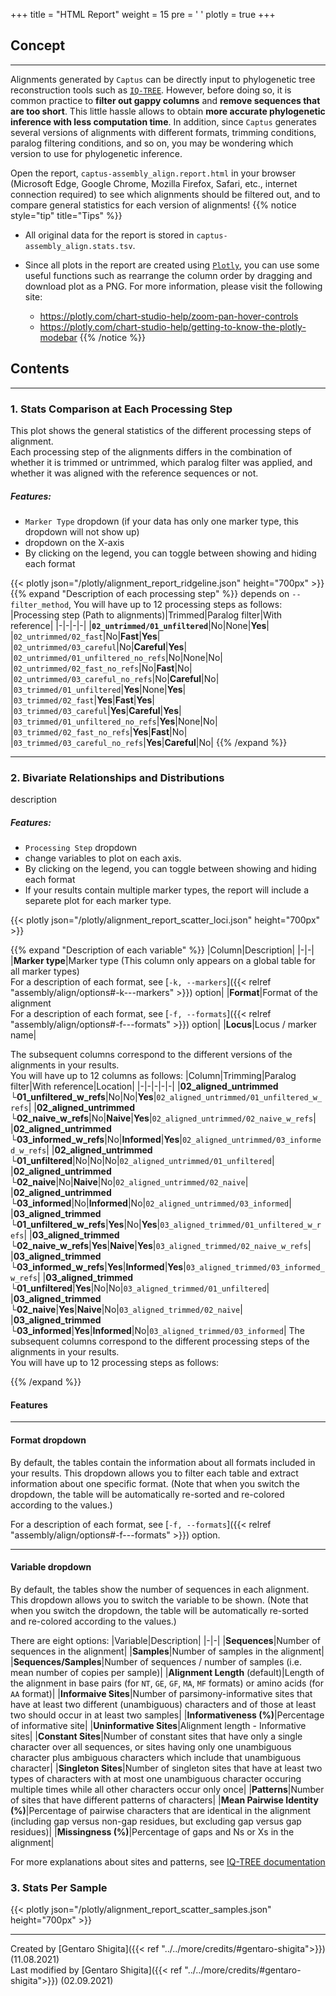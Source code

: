 +++
title = "HTML Report"
weight = 15
pre = '<i class="fas fa-chart-bar"></i> '
plotly = true
+++

## Concept

---
Alignments generated by `Captus` can be directly input to phylogenetic tree reconstruction tools such as [`IQ-TREE`](http://www.iqtree.org).
However, before doing so, it is common practice to **filter out gappy columns** and **remove sequences that are too short**.
This little hassle allows to obtain **more accurate phylogenetic inference with less computation time**.
In addition, since `Captus` generates several versions of alignments with different formats, trimming conditions, paralog filtering conditions, and so on, you may be wondering which version to use for phylogenetic inference.

Open the report, `captus-assembly_align.report.html` in your browser (Microsoft Edge, Google Chrome, Mozilla Firefox, Safari, etc., internet connection required) to see which alignments should be filtered out, and to compare general statistics for each version of alignments!
{{% notice style="tip" title="Tips" %}}

- All original data for the report is stored in `captus-assembly_align.stats.tsv`.
- Since all plots in the report are created using [`Plotly`](https://plotly.com/python), you can use some useful functions such as rearrange the column order by dragging and download plot as a PNG.
For more information, please visit the following site:

  - <https://plotly.com/chart-studio-help/zoom-pan-hover-controls>
  - <https://plotly.com/chart-studio-help/getting-to-know-the-plotly-modebar>
{{% /notice %}}

## Contents

---

### 1. Stats Comparison at Each Processing Step

This plot shows the general statistics of the different processing steps of alignment.  
Each processing step of the alignments differs in the combination of whether it is trimmed or untrimmed, which paralog filter was applied, and whether it was aligned with the reference sequences or not.

##### Features:

- `Marker Type` dropdown (if your data has only one marker type, this dropdown will not show up)
- dropdown on the X-axis
- By clicking on the legend, you can toggle between showing and hiding each format

{{< plotly json="/plotly/alignment_report_ridgeline.json" height="700px" >}}
{{% expand "Description of each processing step" %}}
depends on `--filter_method`, You will have up to 12 processing steps as follows:
|Processing step (Path to alignments)|Trimmed|Paralog filter|With reference|
|-|-|-|-|
|**`02_untrimmed/01_unfiltered`**|No|None|**Yes**|
|`02_untrimmed/02_fast`|No|**Fast**|**Yes**|
|`02_untrimmed/03_careful`|No|**Careful**|**Yes**|
|`02_untrimmed/01_unfiltered_no_refs`|No|None|No|
|`02_untrimmed/02_fast_no_refs`|No|**Fast**|No|
|`02_untrimmed/03_careful_no_refs`|No|**Careful**|No|
|`03_trimmed/01_unfiltered`|**Yes**|None|**Yes**|
|`03_trimmed/02_fast`|**Yes**|**Fast**|**Yes**|
|`03_trimmed/03_careful`|**Yes**|**Careful**|**Yes**|
|`03_trimmed/01_unfiltered_no_refs`|**Yes**|None|No|
|`03_trimmed/02_fast_no_refs`|**Yes**|**Fast**|No|
|`03_trimmed/03_careful_no_refs`|**Yes**|**Careful**|No|
{{% /expand %}}

---

### 2. Bivariate Relationships and Distributions

description

##### Features:

- `Processing Step` dropdown
- change variables to plot on each axis.
- By clicking on the legend, you can toggle between showing and hiding each format
- If your results contain multiple marker types, the report will include a separete plot for each marker type.

{{< plotly json="/plotly/alignment_report_scatter_loci.json" height="700px" >}}

{{% expand "Description of each variable" %}}
|Column|Description|
|-|-|
|**Marker type**|Marker type (This column only appears on a global table for all marker types)<br>For a description of each format, see [`-k, --markers`]({{< relref "assembly/align/options#-k---markers" >}}) option|
|**Format**|Format of the alignment<br>For a description of each format, see [`-f, --formats`]({{< relref "assembly/align/options#-f---formats" >}}) option|
|**Locus**|Locus / marker name|

The subsequent columns correspond to the different versions of the alignments in your results.  
You will have up to 12 columns as follows:
|Column|Trimming|Paralog filter|With reference|Location|
|-|-|-|-|-|
|**02_aligned_untrimmed<br>└01_unfiltered_w_refs**|No|No|**Yes**|`02_aligned_untrimmed/01_unfiltered_w_refs`|
|**02_aligned_untrimmed<br>└02_naive_w_refs**|No|**Naive**|**Yes**|`02_aligned_untrimmed/02_naive_w_refs`|
|**02_aligned_untrimmed<br>└03_informed_w_refs**|No|**Informed**|**Yes**|`02_aligned_untrimmed/03_informed_w_refs`|
|**02_aligned_untrimmed<br>└01_unfiltered**|No|No|No|`02_aligned_untrimmed/01_unfiltered`|
|**02_aligned_untrimmed<br>└02_naive**|No|**Naive**|No|`02_aligned_untrimmed/02_naive`|
|**02_aligned_untrimmed<br>└03_informed**|No|**Informed**|No|`02_aligned_untrimmed/03_informed`|
|**03_aligned_trimmed<br>└01_unfiltered_w_refs**|**Yes**|No|**Yes**|`03_aligned_trimmed/01_unfiltered_w_refs`|
|**03_aligned_trimmed<br>└02_naive_w_refs**|**Yes**|**Naive**|**Yes**|`03_aligned_trimmed/02_naive_w_refs`|
|**03_aligned_trimmed<br>└03_informed_w_refs**|**Yes**|**Informed**|**Yes**|`03_aligned_trimmed/03_informed_w_refs`|
|**03_aligned_trimmed<br>└01_unfiltered**|**Yes**|No|No|`03_aligned_trimmed/01_unfiltered`|
|**03_aligned_trimmed<br>└02_naive**|**Yes**|**Naive**|No|`03_aligned_trimmed/02_naive`|
|**03_aligned_trimmed<br>└03_informed**|**Yes**|**Informed**|No|`03_aligned_trimmed/03_informed`|
The subsequent columns correspond to the different processing steps of the alignments in your results.  
You will have up to 12 processing steps as follows:

{{% /expand %}}

#### Features

---

#### Format dropdown

By default, the tables contain the information about all formats included in your results.
This dropdown allows you to filter each table and extract information about one specific format.
(Note that when you switch the dropdown, the table will be automatically re-sorted and re-colored according to the values.)

For a description of each format, see [`-f, --formats`]({{< relref "assembly/align/options#-f---formats" >}}) option.

---

#### Variable dropdown

By default, the tables show the number of sequences in each alignment.
This dropdown allows you to switch the variable to be shown.
(Note that when you switch the dropdown, the table will be automatically re-sorted and re-colored according to the values.)

There are eight options:
|Variable|Description|
|-|-|
|**Sequences**|Number of sequences in the alignment|
|**Samples**|Number of samples in the alignment|
|**Sequences/Samples**|Number of sequences / number of samples (i.e. mean number of copies per sample)|
|**Alignment Length** (default)|Length of the alignment in base pairs (for `NT`, `GE`, `GF`, `MA`, `MF` formats) or amino acids (for `AA` format)|
|**Informaive Sites**|Number of parsimony-informative sites that have at least two different (unambiguous) characters and of those at least two should occur in at least two samples|
|**Informativeness (%)**|Percentage of informative site|
|**Uninformative Sites**|Alignment length - Informative sites|
|**Constant Sites**|Number of constant sites that have only a single character over all sequences, or sites having only one unambiguous character plus ambiguous characters which include that unambiguous character|
|**Singleton Sites**|Number of singleton sites that have at least two types of characters with at most one unambiguous character occuring multiple times while all other characters occur only once|
|**Patterns**|Number of sites that have different patterns of characters|
|**Mean Pairwise Identity (%)**|Percentage of pairwise characters that are identical in the alignment (including gap versus non-gap residues, but excluding gap versus gap residues)|
|**Missingness (%)**|Percentage of gaps and Ns or Xs in the alignment|

For more explanations about sites and patterns, see [<i class="fab fa-readme"></i> IQ-TREE documentation](http://www.iqtree.org/doc/Frequently-Asked-Questions#how-does-iq-tree-treat-identical-sequences)

### 3. Stats Per Sample

{{< plotly json="/plotly/alignment_report_scatter_samples.json" height="700px" >}}

---
Created by [Gentaro Shigita]({{< ref "../../more/credits/#gentaro-shigita">}}) (11.08.2021)  
Last modified by [Gentaro Shigita]({{< ref "../../more/credits/#gentaro-shigita">}}) (02.09.2021)
